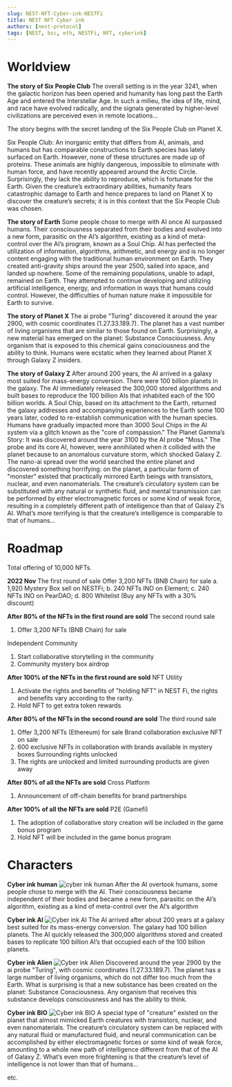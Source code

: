 ```yaml
---
slug: NEST-NFT-Cyber-ink-NESTFi
title: NEST NFT Cyber ink
authors: [nest-protocol]
tags: [NEST, bsc, eth, NESTFi, NFT, cyberink]
---
```


# Worldview

**The story of Six People Club**
The overall setting is in the year 3241, when the galactic horizon has been opened and humanity has long past the Earth
Age and entered the Interstellar Age. In such a milieu, the idea of life, mind, and race have evolved radically, and the
signals generated by higher-level civilizations are perceived even in remote locations…

The story begins with the secret landing of the Six People Club on Planet X.

Six People Club: An inorganic entity that differs from AI, animals, and humans but has comparable constructions to Earth
species has lately surfaced on Earth. However, none of these structures are made up of proteins. These animals are
highly dangerous, impossible to eliminate with human force, and have recently appeared around the Arctic Circle.
Surprisingly, they lack the ability to reproduce, which is fortunate for the Earth. Given the creature’s extraordinary
abilities, humanity fears catastrophic damage to Earth and hence prepares to land on Planet X to discover the creature’s
secrets; it is in this context that the Six People Club was chosen.

**The story of Earth**
Some people chose to merge with AI once AI surpassed humans. Their consciousness separated from their bodies and evolved
into a new form, parasitic on the AI’s algorithm, existing as a kind of meta-control over the AI’s program, known as a
Soul Chip. AI has perfected the utilization of information, algorithms, arithmetic, and energy and is no longer content
engaging with the traditional human environment on Earth. They created anti-gravity ships around the year 2500, sailed
into space, and landed up nowhere. Some of the remaining populations, unable to adapt, remained on Earth. They attempted
to continue developing and utilizing artificial intelligence, energy, and information in ways that humans could control.
However, the difficulties of human nature make it impossible for Earth to survive.

**The story of Planet X**
The ai probe "Turing" discovered it around the year 2900, with cosmic coordinates (1.27.33.189.7). The planet has a vast
number of living organisms that are similar to those found on Earth. Surprisingly, a new material has emerged on the
planet: Substance Consciousness. Any organism that is exposed to this chemical gains consciousness and the ability to
think. Humans were ecstatic when they learned about Planet X through Galaxy Z insiders.

**The story of Galaxy Z**
After around 200 years, the AI arrived in a galaxy most suited for mass-energy conversion. There were 100 billion
planets in the galaxy. The AI immediately released the 300,000 stored algorithms and built bases to reproduce the 100
billion AIs that inhabited each of the 100 billion worlds. A Soul Chip, based on its attachment to the Earth, returned
the galaxy addresses and accompanying experiences to the Earth some 100 years later, coded to re-establish communication
with the human species. Humans have gradually impacted more than 3000 Soul Chips in the AI system via a glitch known as
the "core of compassion." The Planet Gamma’s Story: It was discovered around the year 3100 by the AI probe "Moss." The
probe and its core AI, however, were annihilated when it collided with the planet because to an anomalous curvature
storm, which shocked Galaxy Z. The nano-ai spread over the world searched the entire planet and discovered something
horrifying: on the planet, a particular form of "monster" existed that practically mirrored Earth beings with
transistors, nuclear, and even nanomaterials. The creature’s circulatory system can be substituted with any natural or
synthetic fluid, and mental transmission can be performed by either electromagnetic forces or some kind of weak force,
resulting in a completely different path of intelligence than that of Galaxy Z’s AI. What’s more terrifying is that the
creature’s intelligence is comparable to that of humans…

# Roadmap

Total offering of 10,000 NFTs.

**2022 Nov**
The first round of sale
Offer 3,200 NFTs (BNB Chain) for sale
a. 1,920 Mystery Box sell on NESTFi;
b. 240 NFTs INO on Element;
c. 240 NFTs INO on PearDAO;
d. 800 Whitelist (Buy any NFTs with a 30% discount)

**After 80% of the NFTs in the first round are sold**
The second round sale

1. Offer 3,200 NFTs (BNB Chain) for sale

Independent Community

1. Start collaborative storytelling in the community
2. Community mystery box airdrop

**After 100% of the NFTs in the first round are sold**
NFT Utility

1. Activate the rights and benefits of "holding NFT" in NEST Fi, the rights and benefits vary according to the rarity.
2. Hold NFT to get extra token rewards

**After 80% of the NFTs in the second round are sold**
The third round sale

1. Offer 3,200 NFTs (Ethereum) for sale
   Brand collaboration exclusive NFT on sale
2. 600 exclusive NFTs in collaboration with brands available in mystery boxes
   Surrounding rights unlocked
3. The rights are unlocked and limited surrounding products are given away

**After 80% of all the NFTs are sold**
Cross Platform

1. Announcement of off-chain benefits for brand partnerships

**After 100% of all the NFTs are sold**
P2E (Gamefi)

1. The adoption of collaborative story creation will be included in the game bonus program
2. Hold NFT will be included in the game bonus program

# Characters

**Cyber ink human**
![cyber ink human](https://miro.medium.com/max/1400/1*134ZiH42MKMcDcGNctsFuw.jpeg)
After the AI overtook humans, some people chose to merge with the AI. Their consciousness became independent of their
bodies and became a new form, parasitic on the AI’s algorithm, existing as a kind of meta-control over the AI’s
algorithm

**Cyber ink AI**
![Cyber ink AI](https://miro.medium.com/max/720/1*HKJ_SHvJ9Vq53_CyGVKpKQ.jpeg)
The AI arrived after about 200 years at a galaxy best suited for its mass-energy conversion. The galaxy had 100 billion
planets. The AI quickly released the 300,000 algorithms stored and created bases to replicate 100 billion AI’s that
occupied each of the 100 billion planets.

**Cyber ink Alien**
![Cyber ink Alien](https://miro.medium.com/max/720/1*joWE1Nff-K7g07JsoF9nhw.jpeg)
Discovered around the year 2900 by the ai probe "Turing", with cosmic coordinates (1.27.33.189.7). The planet has a
large number of living organisms, which do not differ too much from the Earth. What is surprising is that a new
substance has been created on the planet: Substance Consciousness. Any organism that receives this substance develops
consciousness and has the ability to think.

**Cyber ink BIO**
![Cyber ink BIO](https://miro.medium.com/max/720/1*dHv9Co_ygMTK3UF_QB2X9Q.jpeg)
A special type of "creature" existed on the planet that almost mimicked Earth creatures with transistors, nuclear, and
even nanomaterials. The creature’s circulatory system can be replaced with any natural fluid or manufactured fluid, and
neural communication can be accomplished by either electromagnetic forces or some kind of weak force, amounting to a
whole new path of intelligence different from that of the AI of Galaxy Z. What’s even more frightening is that the
creature’s level of intelligence is not lower than that of humans…

etc.